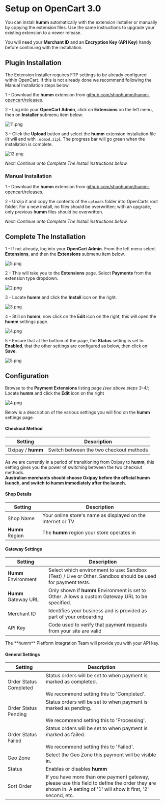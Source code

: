 # Setup on OpenCart 3.0

You can install **humm** automatically with the extension installer or manually by copying the extension files. Use the same instructions to upgrade your existing extension to a newer release.

<div class="panel">
  You will need your <b>Merchant ID</b> and an <b>Encryption Key (API Key)</b> handy before continuing with the installation.
</div>

## Plugin Installation

<div class="panel">
  The Extension Installer requires FTP settings to be already configured within OpenCart. If this is not already done we recommend following the Manual Installation steps below.
</div>

1 - Download the **humm** extension from [github.com/shophumm/humm-opencart/releases](https://github.com/shophumm/humm-opencart/releases).

2 - Log into your **OpenCart Admin**, click on **Extensions** on the left menu, then on **Installer** submenu item below.

![11.png](/img/platforms/opencart/11.png)

3 - Click the **Upload** button and select the **humm** extension installation file (it will end with `.ocmod.zip`). The progress bar will go green when the installation is complete.

![12.png](/img/platforms/opencart/12.png)

_Next: Continue onto Complete The Install instructions below._

### Manual Installation

1 - Download the **humm** extension from [github.com/shophumm/humm-opencart/releases](https://github.com/shophumm/humm-opencart/releases).

2 - Unzip it and copy the contents of the `uploads` folder into OpenCarts root folder. For a new install, no files should be overwritten; with an upgrade, only previous **humm** files should be overwritten.

_Next: Continue onto Complete The Install instructions below._

## Complete The Installation

1 - If not already, log into your **OpenCart Admin**. From the left menu select **Extensions**, and then the **Extensions** submenu item below.

![5.png](/img/platforms/opencart/5.png)

2 - This will take you to the **Extensions** page. Select **Payments** from the extension type dropdown.

![2.png](/img/platforms/opencart/2.png)

3 - Locate **humm** and click the **Install** icon on the right.

![3.png](/img/platforms/opencart/3.png)

4 - Still on **humm**, now click on the **Edit** icon on the right, this will open the **humm** settings page.

![4.png](/img/platforms/opencart/4.png)

5 - Ensure that at the bottom of the page, the **Status** setting is set to **Enabled**, that the other settings are configured as below, then click on **Save**.

![5.png](/img/platforms/opencart/5.png)

## Configuration

Browse to the **Payment Extensions** listing page *(see above steps 3-4)*; Locate **humm** and click the **Edit** icon on the right

![4.png](/img/platforms/opencart/4.png)

Below is a description of the various settings you will find on the **humm** settings page.

#### Checkout Method

Setting | Description
--- | ---
Oxipay / **humm** | Switch between the two checkout methods

As we are currently in a period of transitioning from Oxipay to **humm**, this setting gives you the power of switching between the two checkout methods.  
**Australian merchants should choose Oxipay before the official **humm** launch, and switch to **humm** immediately after the launch.**

#### Shop Details

Setting | Description
--- | ---
Shop Name | Your online store's name as displayed on the Internet or TV
**Humm** Region | The **humm** region your store operates in

#### Gateway Settings

Setting | Description
--- | ---
**Humm** Environment | Select which environment to use: Sandbox (Test) / Live or Other. Sandbox should be used for payment tests.
**Humm** Gateway URL | Only shown if **humm** Environment is set to Other. Allows a custom Gateway URL to be specified.
Merchant ID | Identifies your business and is provided as part of your onboarding
API Key | Code used to verify that payment requests from your site are valid

<div class="panel">
  The **humm** Platform Integration Team will provide you with your API key.
</div>

#### General Settings

Setting | Description
--- | ---
Order Status Completed | Status orders will be set to when payment is marked as completed.<br><br>We recommend setting this to 'Completed'.
Order Status Pending | Status orders will be set to when payment is marked as pending.<br><br>We recommend setting this to 'Processing'.
Order Status Failed | Status orders will be set to when payment is marked as failed.<br><br>We recommend setting this to 'Failed'.
Geo Zone | Select the Geo Zone this payment will be visible in.
Status | Enables or disables **humm**
Sort Order | If you have more than one payment gateway, please use this field to define the order they are shown in. A setting of '1' will show it first, '2' second, etc.
